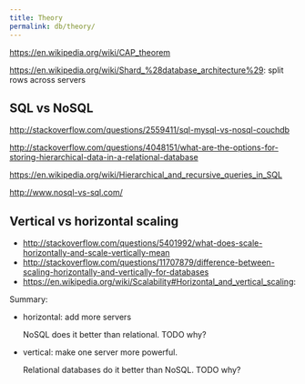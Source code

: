 ```yaml
---
title: Theory
permalink: db/theory/
---
```


<https://en.wikipedia.org/wiki/CAP_theorem>

<https://en.wikipedia.org/wiki/Shard_%28database_architecture%29>: split rows across servers

## SQL vs NoSQL

<http://stackoverflow.com/questions/2559411/sql-mysql-vs-nosql-couchdb>

<http://stackoverflow.com/questions/4048151/what-are-the-options-for-storing-hierarchical-data-in-a-relational-database>

<https://en.wikipedia.org/wiki/Hierarchical_and_recursive_queries_in_SQL>

<http://www.nosql-vs-sql.com/>

## Vertical vs horizontal scaling

- <http://stackoverflow.com/questions/5401992/what-does-scale-horizontally-and-scale-vertically-mean>
- <http://stackoverflow.com/questions/11707879/difference-between-scaling-horizontally-and-vertically-for-databases>
- <https://en.wikipedia.org/wiki/Scalability#Horizontal_and_vertical_scaling>:

Summary:

-   horizontal: add more servers

    NoSQL does it better than relational. TODO why?

-   vertical: make one server more powerful.

    Relational databases do it better than NoSQL. TODO why?
